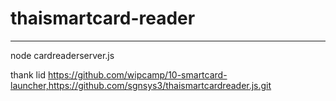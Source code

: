 # thaismartcard-reader
---------------------------
node cardreaderserver.js


thank lid https://github.com/wipcamp/10-smartcard-launcher,https://github.com/sgnsys3/thaismartcardreader.js.git
